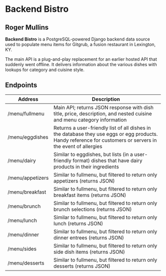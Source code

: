 # Backend Bistro
## Roger Mullins

**Backend Bistro** is a PostgreSQL-powered Django backend data source used to populate menu items for Gitgrub, a fusion restaurant in Lexington, KY.

The main API is a plug-and-play replacement for an earlier hosted API that suddenly went offline. It delivers information about the various dishes with lookups for category and cuisine style.

## Endpoints

|Address|Description
|----------|--------|
/menu/fullmenu | Main API; returns JSON response with dish title, price, description, and nested cuisine and menu category information|
/menu/eggdishes| Returns a user-friendly list of all dishes in the database they use eggs or egg products. Handy reference for customers or servers in the event of allergies
/menu/dairy| Similar to eggdishes, but lists (in a user-friendly format) dishes that have dairy products in their ingredients
/menu/appetizers|Similar to fullmenu, but filtered to return only appetizers (returns JSON)
/menu/breakfast|Similar to fullmenu, but filtered to return only breakfast items (returns JSON)
/menu/brunch|Similar to fullmenu, but filtered to return only brunch selections (returns JSON)
/menu/lunch|Similar to fullmenu, but filtered to return only lunch (returns JSON)
/menu/dinner|Similar to fullmenu, but filtered to return only dinner  entrees (returns JSON)
/menu/sides|Similar to fullmenu, but filtered to return only side dish items (returns JSON)
/menu/desserts|Similar to fullmenu, but filtered to return only desserts (returns JSON)